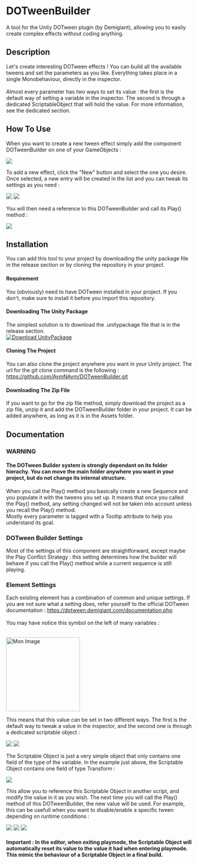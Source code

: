 # DOTweenBuilder
A tool for the Unity DOTween plugin (by Demigiant), allowing you to easily create complex effects without coding anything.

## Description
Let's create interesting DOTween effects ! You can build all the available tweens and set the parameters as you like.
Everything takes place in a single Monobehaviour, directly in the inspector.
<br><br>
Almost every parameter has two ways to set its value : the first is the default way of setting a variable in the inspector. The second is through a dedicated ScriptableObject that will hold the value. For more information, see the dedicated section.

## How To Use
When you want to create a new tween effect simply add the component DOTweenBuilder on one of your GameObjects :
<br>

![](https://github.com/AymNAym/DOTweenBuilderImages/blob/main/DOTweenBuilder.png)
<br>

To add a new effect, click the "New" button and select the one you desire. Once selected, a new entry will be created in
the list and you can tweak its settings as you need :

![](https://github.com/AymNAym/DOTweenBuilderImages/blob/main/NewEntry.png) ![](https://github.com/AymNAym/DOTweenBuilderImages/blob/main/NewEntry2.png)
<br>

You will then need a reference to this DOTweenBuilder and call its Play() method :
<br>

![](https://github.com/AymNAym/DOTweenBuilderImages/blob/main/Play.png)
<br>

## Installation
You can add this tool to your project by downloading the unity package file in the release section or by cloning the repository in your project.

#### Requirement
You (obviously) need to have DOTween installed in your project. If you don't, make sure to install it before you import this repository.

#### Downloading The Unity Package
The simplest solution is to download the .unitypackage file that is in the release section.
<br>
[![Download UnityPackage](https://img.shields.io/badge/download-unitypackage-blue.svg)](https://github.com/AymNAym/DOTweenBuilder/releases/download/v1.0.1/DOTweenBuilder-1.0.1.unitypackage)

#### Cloning The Project
You can also clone the project anywhere you want in your Unity project. The url for the git clone command is the following : https://github.com/AymNAym/DOTweenBuilder.git

#### Downloading The Zip File
If you want to go for the zip file method, simply download the project as a zip file, unzip it and add the DOTweenBuilder folder in your project. It can be added anywhere, as long as it is in the Assets folder.

## Documentation
### WARNING
#### The DOTween Builder system is strongly dependant on its folder hierachy. You can move the main folder anywhere you want in your project, but do not change its internal structure.
When you call the Play() method you basically create a new Sequence and you populate it with the tweens you set up. It means that once you called the Play() method, any setting changed will not be taken into account unless you recall the Play() method.
<br>
Mostly every parameter is tagged with a Tooltip attribute to help you understand its goal.

### DOTween Builder Settings
Most of the settings of this component are straightforward, except maybe the Play Conflict Strategy : this setting determines how the builder will behave if you call the Play() method while a current sequence is still playing.

### Element Settings
Each existing element has a combination of common and unique settings. If you are not sure what a setting does, refer yourself to the official DOTween documentation : https://dotween.demigiant.com/documentation.php
<br><br>
You may have notice this symbol on the left of many variables :

<br>
<img src="https://github.com/AymNAym/DOTweenBuilderImages/blob/main/DOTween-Icon-Normal.png" alt="Mon Image" width="200" height="200"/>
<br>

This means that this value can be set in two different ways. The first is the default way to tweak a value in the inspector, and the second one is through a dedicated scriptable object :
<br>

![](https://github.com/AymNAym/DOTweenBuilderImages/blob/main/VariableDefault.png) ![](https://github.com/AymNAym/DOTweenBuilderImages/blob/main/VariableScriptableObject.png)
<br>

The Scriptable Object is just a very simple object that only contains one field of the type of the variable. In the example just above, the Scriptable Object contains one field of type Transform :
<br>

![](https://github.com/AymNAym/DOTweenBuilderImages/blob/main/ScriptableValue.png)
<br>

This allow you to reference this Scriptable Object in another script, and modify the value in it as you wish. The next time you will call the Play() method of this DOTweenBuilder, the new value will be used. For example, this can be usefull
when you want to disable/enable a specific tween depending on runtime conditions :
<br>

![](https://github.com/AymNAym/DOTweenBuilderImages/blob/main/DOTweenBuilderEnableBySo.png) ![](https://github.com/AymNAym/DOTweenBuilderImages/blob/main/UsingSoValueInScript.png) ![](https://github.com/AymNAym/DOTweenBuilderImages/blob/main/TesterInspector.png)


#### Important : In the editor, when exiting playmode, the Scriptable Object will automatically reset its value to the value it had when entering playmode. This mimic the behaviour of a Scriptable Object in a final build.
























